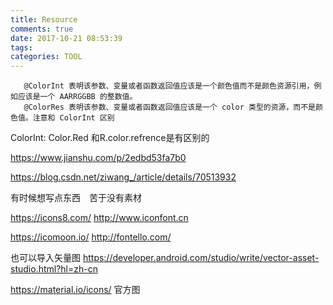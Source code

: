 ```yaml
---
title: Resource
comments: true
date: 2017-10-21 08:53:39
tags:
categories: TOOL
---
```




```tsx
   @ColorInt 表明该参数、变量或者函数返回值应该是一个颜色值而不是颜色资源引用，例如应该是一个 AARRGGBB 的整数值。
   @ColorRes 表明该参数、变量或者函数返回值应该是一个 color 类型的资源，而不是颜色值。注意和 ColorInt 区别
```

ColorInt: Color.Red  和R.color.refrence是有区别的



https://www.jianshu.com/p/2edbd53fa7b0

https://blog.csdn.net/ziwang_/article/details/70513932



有时候想写点东西　苦于没有素材

https://icons8.com/
http://www.iconfont.cn

https://icomoon.io/
http://fontello.com/


也可以导入矢量图
https://developer.android.com/studio/write/vector-asset-studio.html?hl=zh-cn

https://material.io/icons/  官方图

